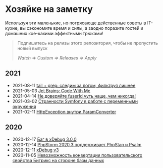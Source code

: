 Хозяйке на заметку
==================

Используя эти маленькие, но потрясающе действенные советы в IT-кухне, вы сэкономите время и силы, а заодно поразите
гостей и домашних кое-какими эффектными трюками!

> Подпишитесь на релизы этого репозитория, чтобы не пропустить новый выпуск
>
> _Watch => Custom => Releases => Apply_

2021
----

- 2021-08-11 [tail + grep: следим за логом, фильтруя лишнее](/zametki/2021-08-11_tail-n-grep.md)
- 2021-05-03 [Jet Brains: Code With Me](/zametki/2021-05-03_code-with-me.md)
- 2021-04-14 [Не доверяйте fuserId чуть чаще, чем никогда!](/zametki/2021-04-14_never_trust_fuser_id.md)
- 2021-03-02 [Странности Symfony в работе с переменными окружения](/zametki/2021-03-02_uncanny_symfony_and_env.md)
- 2021-02-11 [HttpException внутри ParamConverter](/zametki/2021-02-11_http_exception_inside_param_converter.md)

2020
----

- 2020-12-17 [Баг в xDebug 3.0.0](/zametki/2020-12-17_xdebug_3.0.0_bug.md)
- 2020-12-14 [PhpStorm 2020.3 поддерживает PhpStan и Psalm](/zametki/2020-12-14_phpstorm_2020.3_supports_phpstan_and_psalm.md)
- 2020-12-11 [xDebug v3](/zametki/2020-12-11_xdebug_3_release.md)
- 2020-11-05 [Невозможность конвертации пользовательского свойства Битрикс на стороне базы данных](/zametki/2020-11-05_impossible_to_convert_custom_bitrix_user_field_on_db_side.md)
